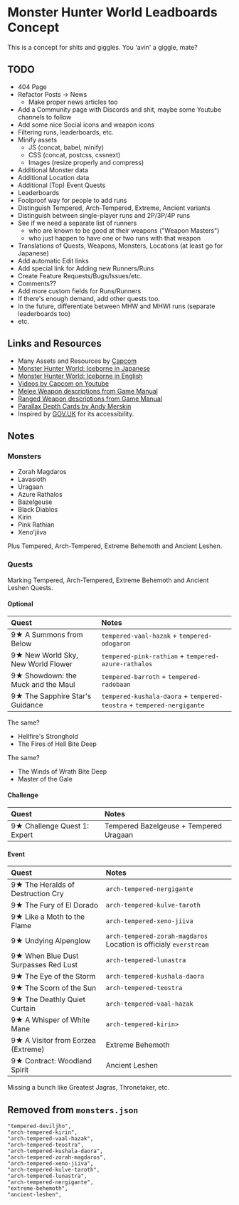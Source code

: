 # Monster Hunter World Leadboards Concept

This is a concept for shits and giggles. You 'avin' a giggle, mate?

## TODO

- 404 Page
- Refactor Posts -> News
    - Make proper news articles too
- Add a Community page with Discords and shit, maybe some Youtube channels to follow
- Add some nice Social icons and weapon icons
- Filtering runs, leaderboards, etc.
- Minify assets
    - JS (concat, babel, minify)
    - CSS (concat, postcss, cssnext)
    - Images (resize properly and compress)
- Additional Monster data
- Additional Location data
- Additional (Top) Event Quests
- Leaderboards
- Foolproof way for people to add runs
- Distinguish Tempered, Arch-Tempered, Extreme, Ancient variants
- Distinguish between single-player runs and 2P/3P/4P runs
- See if we need a separate list of runners
    - who are known to be good at their weapons ("Weapon Masters")
    - who just happen to have one or two runs with that weapon
- Translations of Quests, Weapons, Monsters, Locations (at least go for Japanese)
- Add automatic Edit links
- Add special link for Adding new Runners/Runs
- Create Feature Requests/Bugs/Issues/etc.
- Comments??
- Add more custom fields for Runs/Runners
- If there's enough demand, add other quests too.
- In the future, differentiate between MHW and MHWI runs (separate leaderboards too)
- etc.


## Links and Resources

- Many Assets and Resources by [Capcom](http://www.capcom.co.jp/)
- [Monster Hunter World: Iceborne in Japanese](http://www.capcom.co.jp/monsterhunter/world-iceborne/)
- [Monster Hunter World: Iceborne in English](https://www.monsterhunter.com/world-iceborne/)
- [Videos by Capcom on Youtube](https://www.youtube.com/user/CapcomChannel/videos)
- [Melee Weapon descriptions from Game Manual](http://game.capcom.com/manual/MHW_PC/en/steam/page/8/1)
- [Ranged Weapon descriptions from Game Manual](http://game.capcom.com/manual/MHW_PC/en/steam/page/9/1)
- [Parallax Depth Cards by Andy Merskin](https://codepen.io/andymerskin/pen/XNMWvQ)
- Inspired by [GOV.UK](https://www.gov.uk) for its accessibility.

## Notes

### Monsters

- Zorah Magdaros
- Lavasioth
- Uragaan
- Azure Rathalos
- Bazelgeuse
- Black Diablos
- Kirin
- Pink Rathian
- Xeno'jiiva

Plus Tempered, Arch-Tempered, Extreme Behemoth and Ancient Leshen.

### Quests

Marking Tempered, Arch-Tempered, Extreme Behemoth and Ancient Leshen Quests.

#### Optional

|Quest | Notes |
|:---|:---|
| 9★ A Summons from Below            | `tempered-vaal-hazak` + `tempered-odogaron` |
| 9★ New World Sky, New World Flower | `tempered-pink-rathian` + `tempered-azure-rathalos` |
| 9★ Showdown: the Muck and the Maul | `tempered-barroth` + `tempered-radobaan` |
| 9★ The Sapphire Star's Guidance    | `tempered-kushala-daora` + `tempered-teostra` + `tempered-nergigante` |

The same?

- Hellfire's Stronghold
- The Fires of Hell Bite Deep

The same?

- The Winds of Wrath Bite Deep
- Master of the Gale


#### Challenge

|Quest | Notes |
|:---|:---|
| 9★ Challenge Quest 1: Expert | Tempered Bazelgeuse + Tempered Uragaan |


#### Event

|Quest | Notes |
|:---|:---|
| 9★ The Heralds of Destruction Cry | `arch-tempered-nergigante` |
| 9★ The Fury of El Dorado | `arch-tempered-kulve-taroth` |
| 9★ Like a Moth to the Flame | `arch-tempered-xeno-jiiva` |
| 9★ Undying Alpenglow | `arch-tempered-zorah-magdaros` Location is officialy `everstream` |
| 9★ When Blue Dust Surpasses Red Lust | `arch-tempered-lunastra` |
| 9★ The Eye of the Storm | `arch-tempered-kushala-daora` |
| 9★ The Scorn of the Sun | `arch-tempered-teostra` |
| 9★ The Deathly Quiet Curtain | `arch-tempered-vaal-hazak` |
| 9★ A Whisper of White Mane | `arch-tempered-kirin>` |
| 9★ A Visitor from Eorzea (Extreme) | Extreme Behemoth |
| 9★ Contract: Woodland Spirit | Ancient Leshen |

Missing a bunch like Greatest Jagras, Thronetaker, etc.


## Removed from `monsters.json`

```
"tempered-deviljho",
"arch-tempered-kirin",
"arch-tempered-vaal-hazak",
"arch-tempered-teostra",
"arch-tempered-kushala-daora",
"arch-tempered-zorah-magdaros",
"arch-tempered-xeno-jiiva",
"arch-tempered-kulve-taroth",
"arch-tempered-lunastra",
"arch-tempered-nergigante",
"extreme-behemoth",
"ancient-leshen",
```
